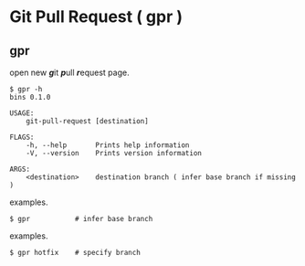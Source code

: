 # Git Pull Request ( gpr )

## gpr

open new ***g***it ***p***ull ***r***equest page.

```
$ gpr -h
bins 0.1.0

USAGE:
    git-pull-request [destination]

FLAGS:
    -h, --help       Prints help information
    -V, --version    Prints version information

ARGS:
    <destination>    destination branch ( infer base branch if missing )
```

examples.

```
$ gpr           # infer base branch
```

examples.

```
$ gpr hotfix    # specify branch
```
